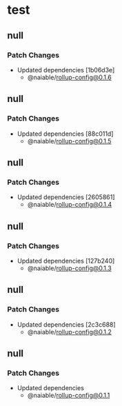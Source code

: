 # test

## null

### Patch Changes

- Updated dependencies [1b06d3e]
  - @naiable/rollup-config@0.1.6

## null

### Patch Changes

- Updated dependencies [88c011d]
  - @naiable/rollup-config@0.1.5

## null

### Patch Changes

- Updated dependencies [2605861]
  - @naiable/rollup-config@0.1.4

## null

### Patch Changes

- Updated dependencies [127b240]
  - @naiable/rollup-config@0.1.3

## null

### Patch Changes

- Updated dependencies [2c3c688]
  - @naiable/rollup-config@0.1.2

## null

### Patch Changes

- Updated dependencies
  - @naiable/rollup-config@0.1.1
